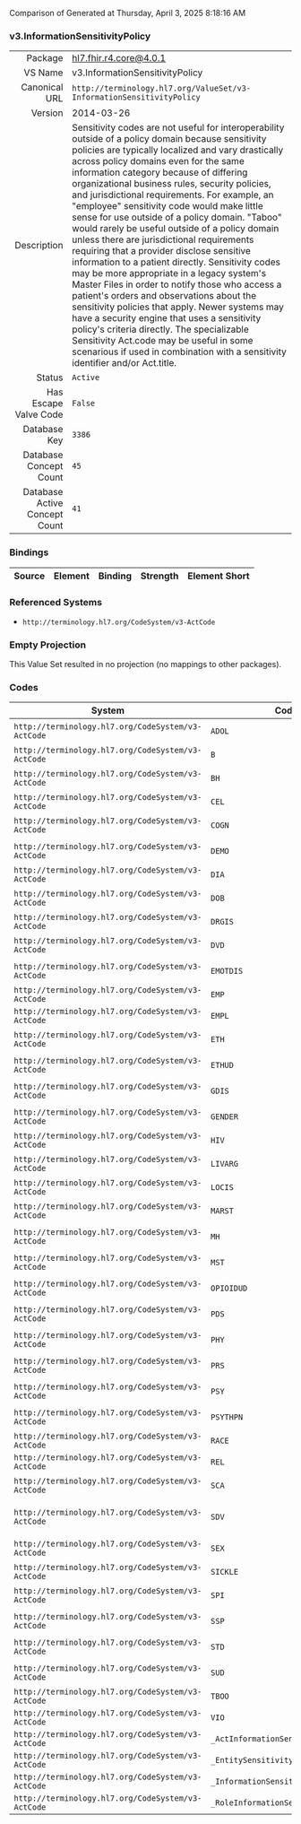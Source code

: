 Comparison of 
Generated at Thursday, April 3, 2025 8:18:16 AM

### v3.InformationSensitivityPolicy

|      |     |
| ---: | --- |
| Package | hl7.fhir.r4.core@4.0.1 |
| VS Name | v3.InformationSensitivityPolicy |
| Canonical URL | `http://terminology.hl7.org/ValueSet/v3-InformationSensitivityPolicy` |
| Version | 2014-03-26 |
| Description | Sensitivity codes are not useful for interoperability outside of a policy domain because sensitivity policies are typically localized and vary drastically across policy domains even for the same information category because of differing organizational business rules, security policies, and jurisdictional requirements.  For example, an "employee" sensitivity code would make little sense for use outside of a policy domain.   "Taboo" would rarely be useful outside of a policy domain unless there are jurisdictional requirements requiring that a provider disclose sensitive information to a patient directly. Sensitivity codes may be more appropriate in a legacy system's Master Files in order to notify those who access a patient's orders and observations about the sensitivity policies that apply.  Newer systems may have a security engine that uses a sensitivity policy's criteria directly. The specializable Sensitivity Act.code may be useful in some scenarious if used in combination with a sensitivity identifier and/or Act.title. |
| Status | `Active` |
| Has Escape Valve Code | `False` |
| Database Key | `3386` |
| Database Concept Count | `45` |
| Database Active Concept Count | `41` |
### Bindings

| Source | Element | Binding | Strength | Element Short |
| ------ | ------- | ------- | -------- | ------------- |

### Referenced Systems

* `http://terminology.hl7.org/CodeSystem/v3-ActCode`
### Empty Projection

This Value Set resulted in no projection (no mappings to other packages).

### Codes

| System | Code | Display |
| ------ | ---- | ------- |
| `http://terminology.hl7.org/CodeSystem/v3-ActCode` | `ADOL` | adolescent information sensitivity |
| `http://terminology.hl7.org/CodeSystem/v3-ActCode` | `B` | business information sensitivity |
| `http://terminology.hl7.org/CodeSystem/v3-ActCode` | `BH` | behavioral health information sensitivity |
| `http://terminology.hl7.org/CodeSystem/v3-ActCode` | `CEL` | celebrity information sensitivity |
| `http://terminology.hl7.org/CodeSystem/v3-ActCode` | `COGN` | cognitive disability information sensitivity |
| `http://terminology.hl7.org/CodeSystem/v3-ActCode` | `DEMO` | all demographic information sensitivity |
| `http://terminology.hl7.org/CodeSystem/v3-ActCode` | `DIA` | diagnosis information sensitivity |
| `http://terminology.hl7.org/CodeSystem/v3-ActCode` | `DOB` | date of birth information sensitivity |
| `http://terminology.hl7.org/CodeSystem/v3-ActCode` | `DRGIS` | drug information sensitivity |
| `http://terminology.hl7.org/CodeSystem/v3-ActCode` | `DVD` | developmental disability information sensitivity |
| `http://terminology.hl7.org/CodeSystem/v3-ActCode` | `EMOTDIS` | emotional disturbance information sensitivity |
| `http://terminology.hl7.org/CodeSystem/v3-ActCode` | `EMP` | employee information sensitivity |
| `http://terminology.hl7.org/CodeSystem/v3-ActCode` | `EMPL` | employer information sensitivity |
| `http://terminology.hl7.org/CodeSystem/v3-ActCode` | `ETH` | substance abuse information sensitivity |
| `http://terminology.hl7.org/CodeSystem/v3-ActCode` | `ETHUD` | alcohol use disorder information sensitivity |
| `http://terminology.hl7.org/CodeSystem/v3-ActCode` | `GDIS` | genetic disease information sensitivity |
| `http://terminology.hl7.org/CodeSystem/v3-ActCode` | `GENDER` | gender and sexual orientation information sensitivity |
| `http://terminology.hl7.org/CodeSystem/v3-ActCode` | `HIV` | HIV/AIDS information sensitivity |
| `http://terminology.hl7.org/CodeSystem/v3-ActCode` | `LIVARG` | living arrangement information sensitivity |
| `http://terminology.hl7.org/CodeSystem/v3-ActCode` | `LOCIS` | location information sensitivity |
| `http://terminology.hl7.org/CodeSystem/v3-ActCode` | `MARST` | marital status information sensitivity |
| `http://terminology.hl7.org/CodeSystem/v3-ActCode` | `MH` | mental health information sensitivity |
| `http://terminology.hl7.org/CodeSystem/v3-ActCode` | `MST` | military sexual trauma information sensitivity |
| `http://terminology.hl7.org/CodeSystem/v3-ActCode` | `OPIOIDUD` | opioid use disorder information sensitivity |
| `http://terminology.hl7.org/CodeSystem/v3-ActCode` | `PDS` | patient default information sensitivity |
| `http://terminology.hl7.org/CodeSystem/v3-ActCode` | `PHY` | physician requested information sensitivity |
| `http://terminology.hl7.org/CodeSystem/v3-ActCode` | `PRS` | patient requested information sensitivity |
| `http://terminology.hl7.org/CodeSystem/v3-ActCode` | `PSY` | psychiatry disorder information sensitivity |
| `http://terminology.hl7.org/CodeSystem/v3-ActCode` | `PSYTHPN` | psychotherapy note information sensitivity |
| `http://terminology.hl7.org/CodeSystem/v3-ActCode` | `RACE` | race information sensitivity |
| `http://terminology.hl7.org/CodeSystem/v3-ActCode` | `REL` | religion information sensitivity |
| `http://terminology.hl7.org/CodeSystem/v3-ActCode` | `SCA` | sickle cell anemia information sensitivity |
| `http://terminology.hl7.org/CodeSystem/v3-ActCode` | `SDV` | sexual assault, abuse, or domestic violence information sensitivity |
| `http://terminology.hl7.org/CodeSystem/v3-ActCode` | `SEX` | sexuality and reproductive health information sensitivity |
| `http://terminology.hl7.org/CodeSystem/v3-ActCode` | `SICKLE` | sickle cell |
| `http://terminology.hl7.org/CodeSystem/v3-ActCode` | `SPI` | specially protected information sensitivity |
| `http://terminology.hl7.org/CodeSystem/v3-ActCode` | `SSP` | sensitive service provider information sensitivity |
| `http://terminology.hl7.org/CodeSystem/v3-ActCode` | `STD` | sexually transmitted disease information sensitivity |
| `http://terminology.hl7.org/CodeSystem/v3-ActCode` | `SUD` | substance use disorder information sensitivity |
| `http://terminology.hl7.org/CodeSystem/v3-ActCode` | `TBOO` | taboo |
| `http://terminology.hl7.org/CodeSystem/v3-ActCode` | `VIO` | violence information sensitivity |
| `http://terminology.hl7.org/CodeSystem/v3-ActCode` | `_ActInformationSensitivityPolicy` | ActInformationSensitivityPolicy |
| `http://terminology.hl7.org/CodeSystem/v3-ActCode` | `_EntitySensitivityPolicyType` | EntityInformationSensitivityPolicy |
| `http://terminology.hl7.org/CodeSystem/v3-ActCode` | `_InformationSensitivityPolicy` | InformationSensitivityPolicy |
| `http://terminology.hl7.org/CodeSystem/v3-ActCode` | `_RoleInformationSensitivityPolicy` | RoleInformationSensitivityPolicy |
